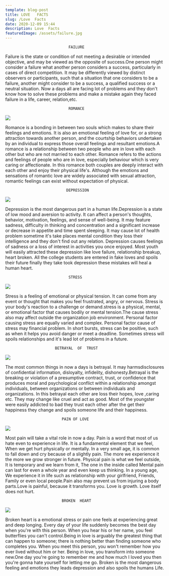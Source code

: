 ```yaml
---
template: blog-post
title: LOVE   FACTS
slug: /Love  Facts
date: 2020-12-09 15:44
description: Love  Facts
featuredImage: /assets/failure.jpg
---
```

                                FAILURE 

Failure is the state or condition of not meeting a desirable or intended objective, and may be viewed as the opposite of success.One person might consider a failure what another person considers a success, particularly in cases of direct competition. It may be differently viewed by distinct observers or participants, such that a situation that one considers to be a failure, another might consider to be a success, a qualified success or a neutral situation. Now a days all are facing lot of problems and they don't know how to solve these problems and make a mistake again they faced failure in a life, career, relation,etc.

                                ROMANCE 

![](/assets/romance.jpg)

Romance is a bonding in between two souls which makes to share their feelings and emotions. It is also an emotional feeling of love for, or a strong attraction towards another person, and the courtship behaviors undertaken by an individual to express those overall feelings and resultant emotions.A romance is a relationship between two people who are in love with each other but who are not married to each other. Romance refers to the actions and feelings of people who are in love, especially behaviour which is very caring or affectionate. In this romance both couples are deeply interact with each other and enjoy their physical life's. Although the emotions and sensations of romantic love are widely associated with sexual attraction, romantic feelings can exist without expectation of physical.

                               DEPRESSION 

![](/assets/depression.jpg)

Depression is the most dangerous part in a human life.Depression is a state of low mood and aversion to activity. It can affect a person's thoughts, behavior, motivation, feelings, and sense of well-being. It may feature sadness, difficulty in thinking and concentration and a significant increase or decrease in appetite and time spent sleeping. It may cause lot of health problem sometime it's take places mental condition they loss their intelligence and they don't find out any relation. Depression causes feelings of sadness or a loss of interest in activities you once enjoyed. Most youth will easily attracted these depression like love failure, relationship breakup, heart broken. All the college students are entered in fake loves and spoils their future finally they take took depression these mistakes will heal a human heart.

                                STRESS

![](/assets/stessness.jpeg)

Stress is a feeling of emotional or physical tension. It can come from any event or thought that makes you feel frustrated, angry, or nervous. Stress is your body's reaction to a challenge or demand.stress is a physical, mental, or emotional factor that causes bodily or mental tension.The cause stress also may affect outside the organization job environment. Personal factor causing stress are equally varied and complex. Personal factor cause of stress may financial problem. In short bursts, stress can be positive, such as when it helps you avoid danger or meet a deadline. Sometimes stress will spoils relationships and it's lead lot of problems in a future.

                          BETRAYAL  OF  TRUST

![](/assets/betrayal.jpg)

The most common things in now a days is betrayal. It may  harmsdisclosures of confidential information, disloyalty, infidelity, dishonesty.Betrayal is the breaking or violation of a presumptive contract, trust, or confidence that produces moral and psychological conflict within a relationship amongst individuals, between organizations or between individuals and organizations. In this betrayal each other are loss their hopes, love ,caring etc. They may change like cruel and act as good. Most of the youngster were easily addicted to bad they trust each other after the get their happiness they change and spoils someone life and their happiness.

                             PAIN OF LOVE

![](/assets/pain-.jpg)

Most pain will take a vital role in now a day. Pain is a word that most of us hate even to experience in life. It is a fundamental element that we feel, When we get hurt physically or mentally. In a very small age, it is common to fall down and cry because of a slightly pain. The more we experience it the more we grow stronger in future. Physical pain is what we feel outside, It is temporary and we learn from it, The one in the inside called Mental pain can last for even a whole year and even keep us thinking. In a young age, We experience it in life such as relationship with your girlfriend, Friends, Family or even local people.Pain also may prevent us from injuring a body parts.Love is painful, because it transforms you. Love is growth. Love itself does not hurt.


                             BROKEN  HEART

![](/assets/broken-heart.jpg)

Broken heart is a emotional stress or pain one feels at experiencing great and deep longing. Every day of your life suddenly becomes the best day when you're with this person. When you hear his or her name, you feel butterflies you can't control.Being in love is arguably the greatest thing that can happen to someone; there is nothing better than finding someone who completes you. When you meet this person, you won't remember how you ever lived without him or her. Being in love, you transform into someone new.One day you're going to remember me and how much I loved you then you're gonna hate yourself for letting me go. Broken is the most dangerous feeling and emotions they leads depression and also spoils  the humans Life.